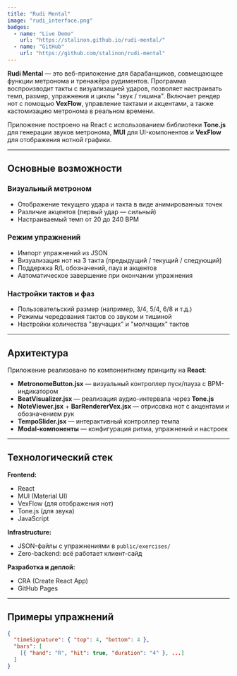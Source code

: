 ```yaml
---
title: "Rudi Mental"
image: "rudi_interface.png"
badges:
  - name: "Live Demo"
    url: "https://stalinon.github.io/rudi-mental/"
  - name: "GitHub"
    url: "https://github.com/stalinon/rudi-mental"
---
```


**Rudi Mental** — это веб-приложение для барабанщиков, совмещающее функции метронома и тренажёра рудиментов. Программа воспроизводит такты с визуализацией ударов, позволяет настраивать темп, размер, упражнения и циклы "звук / тишина". Включает рендер нот с помощью **VexFlow**, управление тактами и акцентами, а также кастомизацию метронома в реальном времени.

Приложение построено на React с использованием библиотеки **Tone.js** для генерации звуков метронома, **MUI** для UI-компонентов и **VexFlow** для отображения нотной графики.

---

## Основные возможности

### Визуальный метроном
- Отображение текущего удара и такта в виде анимированных точек
- Различие акцентов (первый удар — сильный)
- Настраиваемый темп от 20 до 240 BPM

### Режим упражнений
- Импорт упражнений из JSON
- Визуализация нот на 3 такта (предыдущий / текущий / следующий)
- Поддержка R/L обозначений, пауз и акцентов
- Автоматическое завершение при окончании упражнения

### Настройки тактов и фаз
- Пользовательский размер (например, 3/4, 5/4, 6/8 и т.д.)
- Режимы чередования тактов со звуком и тишиной
- Настройки количества "звучащих" и "молчащих" тактов

---

## Архитектура

Приложение реализовано по компонентному принципу на **React**:

- **MetronomeButton.jsx** — визуальный контроллер пуск/пауза с BPM-индикатором
- **BeatVisualizer.jsx** — реализация аудио-интервала через **Tone.js**
- **NoteViewer.jsx** + **BarRendererVex.jsx** — отрисовка нот с акцентами и обозначением рук
- **TempoSlider.jsx** — интерактивный контроллер темпа
- **Modal-компоненты** — конфигурация ритма, упражнений и настроек

---

## Технологический стек

**Frontend:**
- React
- MUI (Material UI)
- VexFlow (для отображения нот)
- Tone.js (для звука)
- JavaScript

**Infrastructure:**
- JSON-файлы с упражнениями в `public/exercises/`
- Zero-backend: всё работает клиент-сайд

**Разработка и деплой:**
- CRA (Create React App)
- GitHub Pages

---

## Примеры упражнений

```json
{
  "timeSignature": { "top": 4, "bottom": 4 },
  "bars": [
    [{ "hand": "R", "hit": true, "duration": "4" }, ...]
  ]
}
